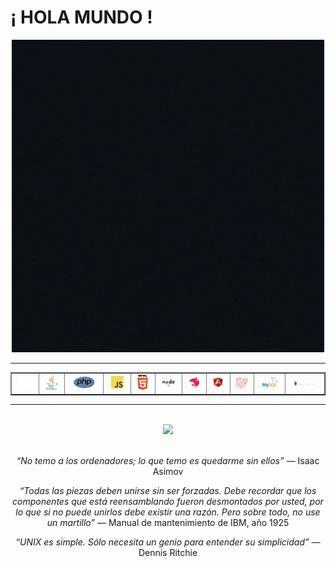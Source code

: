 # ¡ HOLA MUNDO !
<p align=center>
<kbd><img src="/Dise%C3%B1o%20sin%20t%C3%ADtulo(6).gif"/></kbd>
</p>

-----------------------------

<table border=1 align=center>
<tr align=center>
<td><img width="70%" src="/pngegg.png"></td>
<td><img width="70%" src="/java-logotic.png"></td>
<td><img width="70%" src="/php-logo.png"></td>
<td><img width="70%" src="/JavaScript-logo.png"></td>
<td><img width="70%" src="/html-5-logotic.png"></td>
<td><img width="70%" src="/nodejs-logotic.png"></td>
<td><img width="70%" src="/nest-js-logotic.png"></td>
<td><img width="70%" src="/angular-icon.png"></td>
<td><img width="70%" src="/laravel-logotic.png"></td>
<td><img width="70%" src="/mysql-logotic.png"></td>
<td><img width="70%" src="/mongodb-logotic.png"></td>
</tr>
</table>

--------------------------------------
<div align="center">
<br>
<img src="https://github-readme-stats.vercel.app/api/top-langs/?username=svt86&theme=dark"
</div>
<div>  
<br>
<p><em> “No temo a los ordenadores; lo que temo es quedarme sin ellos” </em>
— Isaac Asimov
</p>
  
<p><em>“Todas las piezas deben unirse sin ser forzadas. Debe recordar que los componentes que está reensamblando fueron desmontados por usted, por lo que si no puede unirlos debe existir una razón. Pero sobre todo, no use un martillo”</em>
— Manual de mantenimiento de IBM, año 1925
</p>
  <p><em> “UNIX es simple. Sólo necesita un genio para entender su simplicidad”</em>
— Dennis Ritchie
</p>
  
</div>
